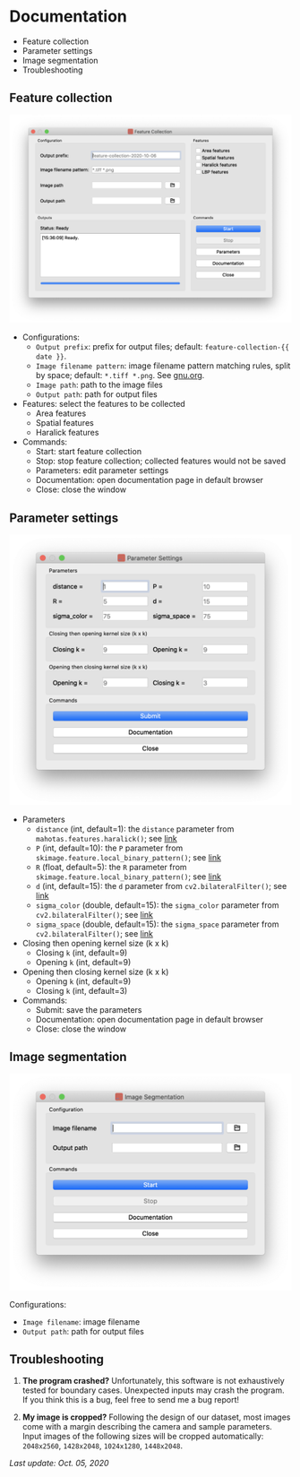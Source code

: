 # Documentation

* Feature collection
* Parameter settings
* Image segmentation
* Troubleshooting

## Feature collection

![screenshot](images/feature_collection.png)

* Configurations:
  * ```Output prefix```: prefix for output files; default: ```feature-collection-{{ date }}```.
  * ```Image filename pattern```: image filename pattern matching rules, split by space; default: ```*.tiff *.png```. See [gnu.org](https://www.gnu.org/software/bash/manual/html_node/Pattern-Matching.html).
  * ```Image path```: path to the image files
  * ```Output path```: path for output files
* Features: select the features to be collected
  * Area features
  * Spatial features
  * Haralick features
* Commands:
  * Start: start feature collection
  * Stop: stop feature collection; collected features would not be saved
  * Parameters: edit parameter settings
  * Documentation: open documentation page in default browser
  * Close: close the window
  
## Parameter settings

![screenshot](images/params.png)

* Parameters
  * ```distance``` (int, default=1): the ```distance``` parameter from ```mahotas.features.haralick()```; see [link](https://mahotas.readthedocs.io/en/latest/api.html#mahotas.features.haralick)
  * ```P``` (int, default=10): the ```P``` parameter from ```skimage.feature.local_binary_pattern()```; see [link](https://scikit-image.org/docs/dev/api/skimage.feature.html#local-binary-pattern)
  * ```R``` (float, default=5): the ```R``` parameter from ```skimage.feature.local_binary_pattern()```; see [link](https://scikit-image.org/docs/dev/api/skimage.feature.html#local-binary-pattern)
  * ```d``` (int, default=15): the ```d``` parameter from ```cv2.bilateralFilter()```; see [link](https://docs.opencv.org/3.4.2/d4/d86/group__imgproc__filter.html#ga9d7064d478c95d60003cf839430737ed)
  * ```sigma_color``` (double, default=15): the ```sigma_color``` parameter from ```cv2.bilateralFilter()```; see [link](https://docs.opencv.org/3.4.2/d4/d86/group__imgproc__filter.html#ga9d7064d478c95d60003cf839430737ed)
  * ```sigma_space``` (double, default=15): the ```sigma_space``` parameter from ```cv2.bilateralFilter()```; see [link](https://docs.opencv.org/3.4.2/d4/d86/group__imgproc__filter.html#ga9d7064d478c95d60003cf839430737ed)
* Closing then opening kernel size (k x k)
  * Closing ```k``` (int, default=9)
  * Opening ```k``` (int, default=9)
* Opening then closing kernel size (k x k)
  * Opening ```k``` (int, default=9)
  * Closing ```k``` (int, default=3)
* Commands:
  * Submit: save the parameters
  * Documentation: open documentation page in default browser
  * Close: close the window

## Image segmentation

![screenshot](images/image_segmentation.png)

Configurations:
* ```Image filename```: image filename
* ```Output path```: path for output files

## Troubleshooting

1. **The program crashed?**
   Unfortunately, this software is not exhaustively tested for boundary cases. Unexpected inputs may crash the program. If you think this is a bug, feel free to send me a bug report!
   
2. **My image is cropped?**
   Following the design of our dataset, most images come with a margin describing the camera and sample parameters. Input images of the following sizes will be cropped automatically: ```2048x2560```, ```1428x2048```, ```1024x1280```, ```1448x2048```.

*Last update: Oct. 05, 2020*

